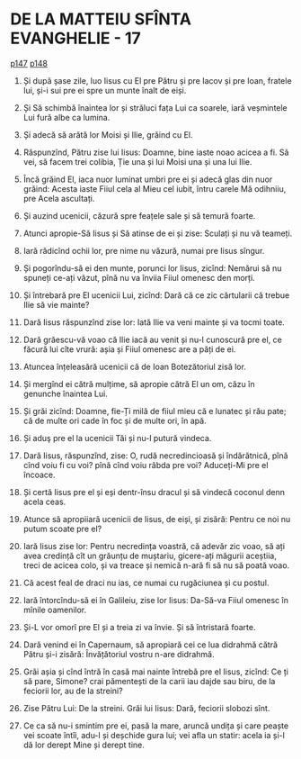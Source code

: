 # DE LA MATTEIU SFÎNTA EVANGHELIE - 17
[p147](src/p147.jpg) [p148](src/p148.jpg)
<!-- CAP. 17 2. Închipuirea lui Hristos. 5. Ascultarea pre Hristos. 12. Ilie. 13. Ioan Botezătoriul. 17. Încredințarea apostolilor. 20. Tăriia credinței. 21. Post și rugăciunea. 27 *. Hristos proroceaște patima Sa. 24. Plătirea dajdii. -->

1. Și după șase zile, luo Iisus cu El pre Pătru și pre Iacov și pre Ioan, fratele lui, și-i sui pre ei spre un munte înalt de eiși.

2. Și Să schimbă înaintea lor și străluci fața Lui ca soarele, iară veșmintele Lui fură albe ca lumina.

3. Și adecă să arătă lor Moisi și Ilie, grăind cu El.

4. Răspunzînd, Pătru zise lui Iisus: Doamne, bine iaste noao acicea a fi. Să vei, să facem trei colibia, Ție una și lui Moisi una și una lui Ilie.

5. Încă grăind El, iaca nuor luminat umbri pre ei și adecă glas din nuor grăind: Acesta iaste Fiiul cela al Mieu cel iubit, întru carele Mă odihniiu, pre Acela ascultați.

6. Și auzind ucenicii, căzură spre feațele sale și să temură foarte.

7. Atunci apropie-Să Iisus și Să atinse de ei și zise: Sculați și nu vă teameți.

8. Iară rădicînd ochii lor, pre nime nu văzură, numai pre Iisus sîngur.

9. Și pogorîndu-să ei den munte, porunci lor Iisus, zicînd: Nemărui să nu spuneți ce-ați văzut, pînă nu va înviia Fiiul omenesc den morți.

10. Și întrebară pre El ucenicii Lui, zicînd: Dară că ce zic cărtularii că trebue Ilie să vie mainte?

11. Dară Iisus răspunzînd zise lor: Iată Ilie va veni mainte și va tocmi toate.

12. Dară grăescu-vă voao că Ilie iacă au venit și nu-l cunoscură pre el, ce făcură lui cîte vrură: așia și Fiiul omenesc are a păți de ei.

13. Atuncea înțeleasără ucenicii că de Ioan Botezătoriul zisă lor.

14. Și mergînd ei cătră mulțime, să apropie cătră El un om, căzu în genunche înaintea Lui.

15. Și grăi zicînd: Doamne, fie-Ți milă de fiiul mieu că e lunatec și rău pate; că de multe ori cade în foc și de multe ori, în apă.

16. Și aduş pre el la ucenicii Tăi și nu-l putură vindeca.

17. Dară Iisus, răspunzînd, zise: O, rudă necredincioasă și îndărătnică, pînă cînd voiu fi cu voi? pînă cînd voiu răbda pre voi? Aduceți-Mi pre el încoace.

18. Și certă Iisus pre el și eși dentr-însu dracul și să vindecă coconul denn acela ceas.

19. Atunce să apropiiară ucenicii de Iisus, de eiși, și zisără: Pentru ce noi nu putum scoate pre el?

20. Iară Iisus zise lor: Pentru necredința voastră, că adevăr zic voao, să ați avea credință cît un grăunțu de muștariu, gicere-ați măgurii aceștiia, treci de acicea colo, și va treace și nemică n-ară fi să nu să poată voao.

21. Că acest feal de draci nu ias, ce numai cu rugăciunea și cu postul.

22. Iară întorcîndu-să ei în Galileiu, zise lor Iisus: Da-Să-va Fiiul omenesc în mînile oamenilor.

23. Și-L vor omorî pre El și a treia zi va învie. Și să întristară foarte.

24. Dară venind ei în Capernaum, să apropiară cei ce lua didrahmă cătră Pătru și-i zisără: Învățătoriul vostru n-are didrahmă.

25. Grăi așia și cînd întră în casă mai nainte întrebă pre el Iisus, zicînd: Ce ți să pare, Simone? crai pămentești de la carii iau dajde sau biru, de la feciorii lor, au de la streini?

26. Zise Pătru Lui: De la streini. Grăi lui Iisus: Dară, feciorii slobozi sînt.

27. Ce ca să nu-i smintim pre ei, pasă la mare, aruncă undița și care peaște vei scoate întîi, adu-l și deșchide gura lui; vei afla un statir: acela ia și-l dă lor derept Mine și derept tine.
